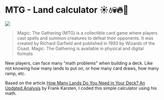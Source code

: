 # MTG - Land calculator ☀️💧💀🔥🌳

![](https://upload.wikimedia.org/wikipedia/commons/thumb/3/3f/Magicthegathering-logo.svg/768px-Magicthegathering-logo.svg.png?20160501122627)

> Magic: The Gathering (MTG) is a collectible card game where players cast spells and summon creatures to defeat their opponents. It was created by Richard Garfield and published in 1993 by Wizards of the Coast. Magic: The Gathering is available in physical and digital formats

New players, can face many "math problems" when building a deck. Like not knowing how many lands to put on, or how many card draws, how many ramp, etc.

Based on the article [How Many Lands Do You Need in Your Deck? An Updated Analysis](https://infinite.tcgplayer.com/article/How-Many-Lands-Do-You-Need-in-Your-Deck-An-Updated-Analysis/cd1c1a24-d439-4a8e-b369-b936edb0b38a/) by Frank Karsten, I coded this simple calculator using his math.
